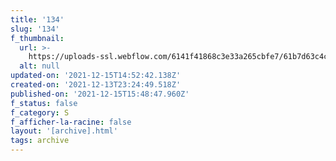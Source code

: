 ```yaml
---
title: '134'
slug: '134'
f_thumbnail:
  url: >-
    https://uploads-ssl.webflow.com/6141f41868c3e33a265cbfe7/61b7d63c4c2da108a719a5a4_134.jpg
  alt: null
updated-on: '2021-12-15T14:52:42.138Z'
created-on: '2021-12-13T23:24:49.518Z'
published-on: '2021-12-15T15:48:47.960Z'
f_status: false
f_category: S
f_afficher-la-racine: false
layout: '[archive].html'
tags: archive
---
```



